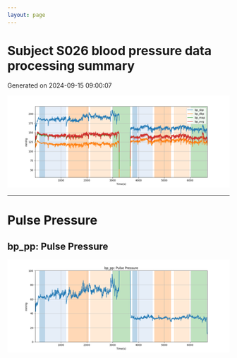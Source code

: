 ```yaml
---
layout: page
---
```



# Subject S026 blood pressure data processing summary
Generated on 2024-09-15 09:00:07

![Subject S026 blood pressure data processing summary - Overlay](images/S026_bp_features_overlay.png)

---
# Pulse Pressure

## bp_pp: Pulse Pressure
![bp_pp: Pulse Pressure](images/S026_bp_features_bp_pp.png)
